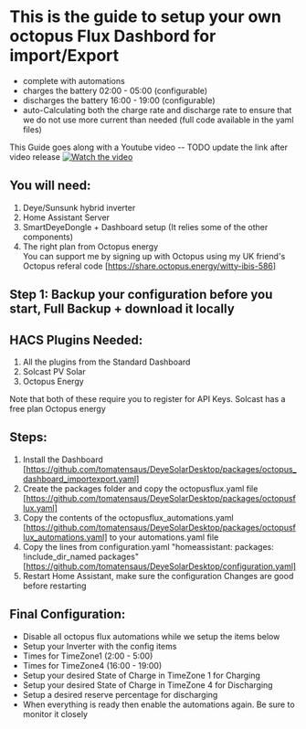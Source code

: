 This is the guide to setup your own octopus Flux Dashbord for import/Export
=============================================================================
- complete with automations
- charges the battery 02:00 - 05:00  (configurable)
- discharges the battery 16:00 - 19:00 (configurable)
- auto-Calculating both the charge rate and discharge rate to ensure that we do not use more current than needed (full code available in the yaml files)

This Guide goes along with a Youtube video -- TODO update the link after video release
[![Watch the video](https://img.youtube.com/vi/djIpEzQoppA/0.jpg)](https://www.youtube.com/watch?v=djIpEzQoppA)

## You will need:
1. Deye/Sunsunk hybrid inverter
2. Home Assistant Server
3. SmartDeyeDongle + Dashboard setup (It relies some of the other components)
4. The right plan from Octopus energy  
You can support me by signing up with Octopus using my UK friend's Octopus referal code
[https://share.octopus.energy/witty-ibis-586]

## Step 1: Backup your configuration before you start, Full Backup + download it locally

## HACS Plugins Needed:
1. All the plugins from the Standard Dashboard
2. Solcast PV Solar
3. Octopus Energy

Note that both of these require you to register for API Keys.
Solcast has a free plan
Octopus energy

## Steps:
1. Install the Dashboard [https://github.com/tomatensaus/DeyeSolarDesktop/packages/octopus_dashboard_importexport.yaml]
2. Create the packages folder and copy the octopusflux.yaml file [https://github.com/tomatensaus/DeyeSolarDesktop/packages/octopusflux.yaml]
3. Copy the contents of the octopusflux_automations.yaml [https://github.com/tomatensaus/DeyeSolarDesktop/packages/octopusflux_automations.yaml] to your automations.yaml file
4. Copy the lines from configuration.yaml "homeassistant: packages: !include_dir_named packages"
[https://github.com/tomatensaus/DeyeSolarDesktop/configuration.yaml]
5. Restart Home Assistant, make sure the configuration Changes are good before restarting

## Final Configuration:
- Disable all octopus flux automations while we setup the items below
- Setup your Inverter with the config items
- Times for TimeZone1 (2:00 - 5:00)
- Times for TimeZone4 (16:00 - 19:00)
- Setup your desired State of Charge in TimeZone 1 for Charging
- Setup your desired State of Charge in TimeZone 4 for Discharging
- Setup a desired reserve percentage for discharging
- When everything is ready then enable the automations again. Be sure to monitor it closely
